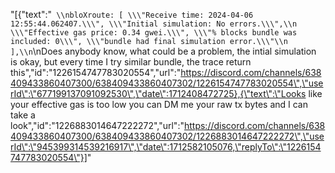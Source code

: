 "[{\"text\":\"``` \\nbloXroute: [ \\\"Receive time: 2024-04-06 12:55:44.062407.\\\", \\\"Initial simulation: No errors.\\\",\\n    \\\"Effective gas price: 0.34 gwei.\\\", \\\"% blocks bundle was included: 0\\\", \\\"bundle had final simulation error.\\\"\\n  ],\\n```\\nDoes anybody know, what  could be a problem, the intial simulation is okay, but every time I try similar bundle, the trace return this\",\"id\":\"1226154747783020554\",\"url\":\"https://discord.com/channels/638409433860407300/638409433860407302/1226154747783020554\",\"userId\":\"677199137091092530\",\"date\":1712408472725},{\"text\":\"Looks like your effective gas is too low you can DM me your raw tx bytes and I can take a look\",\"id\":\"1226883014647222272\",\"url\":\"https://discord.com/channels/638409433860407300/638409433860407302/1226883014647222272\",\"userId\":\"945399314539216917\",\"date\":1712582105076,\"replyTo\":\"1226154747783020554\"}]"